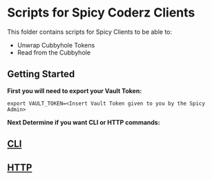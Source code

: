 # Scripts for Spicy Coderz Clients

This folder contains scripts for Spicy Clients to be able to:
  * Unwrap Cubbyhole Tokens
  * Read from the Cubbyhole

## Getting Started

**First you will need to export your Vault Token:**
```
export VAULT_TOKEN=<Insert Vault Token given to you by the Spicy Admin>
```

**Next Determine if you want CLI or HTTP commands:**

## [CLI](cli/)
## [HTTP](http/)
